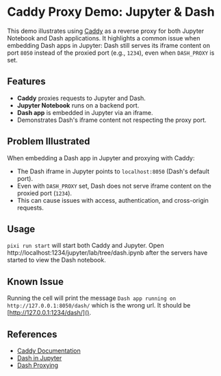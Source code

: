 # Caddy Proxy Demo: Jupyter & Dash

This demo illustrates using [Caddy](https://caddyserver.com/) as a reverse proxy for both Jupyter Notebook and Dash applications. It highlights a common issue when embedding Dash apps in Jupyter: Dash still serves its iframe content on port `8050` instead of the proxied port (e.g., `1234`), even when `DASH_PROXY` is set.

## Features

- **Caddy** proxies requests to Jupyter and Dash.
- **Jupyter Notebook** runs on a backend port.
- **Dash app** is embedded in Jupyter via an iframe.
- Demonstrates Dash's iframe content not respecting the proxy port.

## Problem Illustrated

When embedding a Dash app in Jupyter and proxying with Caddy:

- The Dash iframe in Jupyter points to `localhost:8050` (Dash's default port).
- Even with `DASH_PROXY` set, Dash does not serve iframe content on the proxied port (`1234`).
- This can cause issues with access, authentication, and cross-origin requests.

## Usage

`pixi run start` will start both Caddy and Jupyter. Open http://localhost:1234/jupyter/lab/tree/dash.ipynb after the servers have started to view the Dash notebook.

## Known Issue

Running the cell will print the message `Dash app running on http://127.0.0.1:8050/dash/` which is the wrong url. It should be [http://127.0.0.1:1234/dash/]().

## References

- [Caddy Documentation](https://caddyserver.com/docs/)
- [Dash in Jupyter](https://dash.plotly.com/in-jupyter)
- [Dash Proxying](https://dash.plotly.com/deployment)
